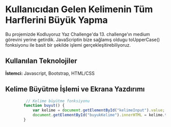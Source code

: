 # Kullanıcıdan Gelen Kelimenin Tüm Harflerini Büyük Yapma
Bu projemizde Kodluyoruz Yaz Challenge'da 13. challenge'ın medium görevini yerine getirdik.
JavaScriptin bize sağlamış oldugu toUpperCase() fonksiyonu ile basit bir şekilde işlemi gerçekleşitirebiliyoruz.


## Kullanılan Teknolojiler

**İstemci:** Javascript, Bootstrap, HTML/CSS


  
## Kelime Büyütme İşlemi ve Ekrana Yazdırımı

```javascript
         // Kelime büyütme fonksiyonu
        function buyut() {
            var kelime = document.getElementById("kelimeInput").value;
            document.getElementById("buyukKelime").innerHTML = kelime.toUpperCase();
        }
```
